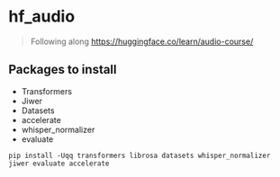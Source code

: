 # hf_audio

> Following along https://huggingface.co/learn/audio-course/

## Packages to install 

- Transformers
- Jiwer
- Datasets
- accelerate
- whisper_normalizer
- evaluate

```
pip install -Uqq transformers librosa datasets whisper_normalizer jiwer evaluate accelerate
```
